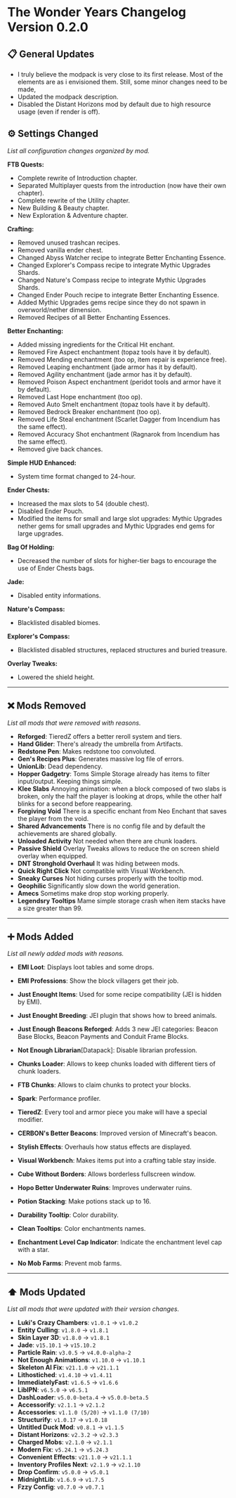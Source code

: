 # The Wonder Years Changelog Version 0.2.0

## 📋 General Updates

- I truly believe the modpack is very close to its first release. Most of the elements are as i envisioned them. Still, some minor changes need to be made,
- Updated the modpack description.
- Disabled the Distant Horizons mod by default due to high resource usage (even if render is off).

## ⚙️ Settings Changed

*List all configuration changes organized by mod.*

**FTB Quests:**

- Complete rewrite of Introduction chapter.
- Separated Multiplayer quests from the introduction (now have their own chapter).
- Complete rewrite of the Utility chapter.
- New Building & Beauty chapter.
- New Exploration & Adventure chapter.

**Crafting:**

- Removed unused trashcan recipes.
- Removed vanilla ender chest.
- Changed Abyss Watcher recipe to integrate Better Enchanting Essence.
- Changed Explorer's Compass recipe to integrate Mythic Upgrades Shards.
- Changed Nature's Compass recipe to integrate Mythic Upgrades Shards.
- Changed Ender Pouch recipe to integrate Better Enchanting Essence.
- Added Mythic Upgrades gems recipe since they do not spawn in overworld/nether dimension.
- Removed Recipes of all Better Enchanting Essences.

**Better Enchanting:**

- Added missing ingredients for the Critical Hit enchant.
- Removed Fire Aspect enchantment (topaz tools have it by default).
- Removed Mending enchantment (too op, item repair is experience free).
- Removed Leaping enchantment (jade armor has it by default).
- Removed Agility enchantment (jade armor has it by default).
- Removed Poison Aspect enchantment (peridot tools and armor have it by default).
- Removed Last Hope enchantment (too op).
- Removed Auto Smelt enchantment (topaz tools have it by default).
- Removed Bedrock Breaker enchantment (too op).
- Removed Life Steal enchantment (Scarlet Dagger from Incendium has the same effect).
- Removed Accuracy Shot enchantment (Ragnarok from Incendium has the same effect).
- Removed give back chances.

**Simple HUD Enhanced:**

- System time format changed to 24-hour.

**Ender Chests:**

- Increased the max slots to 54 (double chest).
- Disabled Ender Pouch.
- Modified the items for small and large slot upgrades: Mythic Upgrades nether gems for small upgrades and Mythic Upgrades end gems for large upgrades.

**Bag Of Holding:**

- Decreased the number of slots for higher-tier bags to encourage the use of Ender Chests bags.

**Jade:**

- Disabled entity informations.

**Nature's Compass:**

- Blacklisted disabled biomes.

**Explorer's Compass:**

- Blacklisted disabled structures, replaced structures and buried treasure.

**Overlay Tweaks:**

- Lowered the shield height.

---

## ❌ Mods Removed

*List all mods that were removed with reasons.*

- **Reforged**: TieredZ offers a better reroll system and tiers.
- **Hand Glider**: There's already the umbrella from Artifacts.
- **Redstone Pen**: Makes redstone too convoluted.
- **Gen's Recipes Plus**: Generates massive log file of errors.
- **UnionLib**: Dead dependency.
- **Hopper Gadgetry**: Toms Simple Storage already has items to filter input/output. Keeping things simple.
- **Klee Slabs** Annoying animation: when a block composed of two slabs is broken, only the half the player is looking at drops, while the other half blinks for a second before reappearing.
- **Forgiving Void** There is a specific enchant from Neo Enchant that saves the player from the void.
- **Shared Advancements** There is no config file and by default the achievements are shared globally.
- **Unloaded Activity** Not needed when there are chunk loaders.
- **Passive Shield** Overlay Tweaks allows to reduce the on screen shield overlay when equipped.
- **DNT Stronghold Overhaul** It was hiding between mods.
- **Quick Right Click** Not compatible with Visual Workbench.
- **Sneaky Curses** Not hiding curses properly with the tooltip mod.
- **Geophilic** Significantly slow down the world generation.
- **Amecs** Sometims make drop stop working properly.
- **Legendsry Tooltips** Mame simple storage crash when item stacks have a size greater than 99.

---

## ➕ Mods Added

*List all newly added mods with reasons.*

- **EMI Loot**: Displays loot tables and some drops.
- **EMI Professions**: Show the block villagers get their job.
- **Just Enought Items**: Used for some recipe compatibility (JEI is hidden by EMI).
- **Just Enought Breeding**: JEI plugin that shows how to breed animals.
- **Just Enough Beacons Reforged**: Adds 3 new JEI categories: Beacon Base Blocks, Beacon Payments and Conduit Frame Blocks.
- **Not Enough Librarian**[Datapack]: Disable librarian profession.

- **Chunks Loader**: Allows to keep chunks loaded with different tiers of chunk loaders.
- **FTB Chunks**: Allows to claim chunks to protect your blocks.
- **Spark**: Performance profiler.

- **TieredZ**: Every tool and armor piece you make will have a special modifier.

- **CERBON's Better Beacons**: Improved version of Minecraft's beacon.
- **Stylish Effects**: Overhauls how status effects are displayed.
- **Visual Workbench**: Makes items put into a crafting table stay inside.

- **Cube Without Borders**: Allows borderless fullscreen window.

- **Hopo Better Underwater Ruins**: Improves underwater ruins.

- **Potion Stacking**: Make potions stack up to 16.

- **Durability Tooltip**: Color durability.
- **Clean Tooltips**: Color enchantments names.
- **Enchantment Level Cap Indicator**: Indicate the enchantment level cap with a star.

- **No Mob Farms**: Prevent mob farms.

---

## ⬆️ Mods Updated

*List all mods that were updated with their version changes.*

- **Luki's Crazy Chambers**: `v1.0.1` → `v1.0.2`
- **Entity Culling**: `v1.8.0` → `v1.8.1`
- **Skin Layer 3D**: `v1.8.0` → `v1.8.1`
- **Jade**: `v15.10.1` → `v15.10.2`
- **Particle Rain**: `v3.0.5` → `v4.0.0-alpha-2`
- **Not Enough Animations**: `v1.10.0` → `v1.10.1`
- **Skeleton AI Fix**: `v21.1.0` → `v21.1.1`
- **Lithostiched**: `v1.4.10` → `v1.4.11`
- **ImmediatelyFast**: `v1.6.5` → `v1.6.6`
- **LibIPN**: `v6.5.0` → `v6.5.1`
- **DashLoader**: `v5.0.0-beta.4` → `v5.0.0-beta.5`
- **Accessorify**: `v2.1.1` → `v2.1.2`
- **Accessories**: `v1.1.0 (5/20)` → `v1.1.0 (7/10)`
- **Structurify**: `v1.0.17` → `v1.0.18`
- **Untitled Duck Mod**: `v0.8.1` → `v1.1.5`
- **Distant Horizons**: `v2.3.2` → `v2.3.3`
- **Charged Mobs**: `v2.1.0` → `v2.1.1`
- **Modern Fix**: `v5.24.1` → `v5.24.3`
- **Convenient Effects**: `v21.1.0` → `v21.1.1`
- **Inventory Profiles Next**: `v2.1.9` → `v2.1.10`
- **Drop Confirm**: `v5.0.0` → `v5.0.1`
- **MidnightLib**: `v1.6.9` → `v1.7.5`
- **Fzzy Config**: `v0.7.0` → `v0.7.1`
